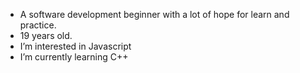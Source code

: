 - A software development beginner with a lot of hope for learn and practice.
- 19 years old.
- I’m interested in Javascript
- I’m currently learning C++


